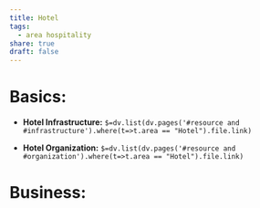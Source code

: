 ```yaml
---
title: Hotel
tags:
  - area hospitality
share: true
draft: false
---
```


# Basics:
- **Hotel Infrastructure:**
`$=dv.list(dv.pages('#resource and #infrastructure').where(t=>t.area == "Hotel").file.link)`

- **Hotel Organization:**
`$=dv.list(dv.pages('#resource and #organization').where(t=>t.area == "Hotel").file.link)`

# Business:

